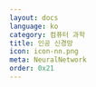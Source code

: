 ```yaml
---
layout: docs
language: ko
category: 컴퓨터 과학
title: 인공 신경망
icon: icon-nn.png
meta: NeuralNetwork
order: 0x21
---
```

